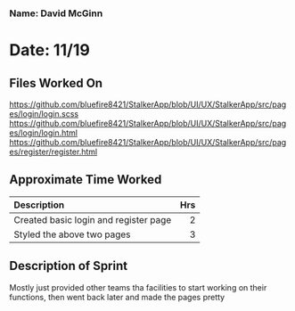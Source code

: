 ### Name: David McGinn
# Date: 11/19

## Files Worked On
https://github.com/bluefire8421/StalkerApp/blob/UI/UX/StalkerApp/src/pages/login/login.scss
https://github.com/bluefire8421/StalkerApp/blob/UI/UX/StalkerApp/src/pages/login/login.html
https://github.com/bluefire8421/StalkerApp/blob/UI/UX/StalkerApp/src/pages/register/register.html


## Approximate Time Worked

| Description                             | Hrs  |
| :---------------------------------------| ---: |
| Created basic login and register page   | 2    |
| Styled the above two pages              | 3    |


## Description of Sprint
Mostly just provided other teams tha facilities to start working on their functions,
then went back later and made the pages pretty
